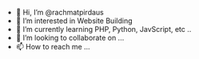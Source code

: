 - 👋 Hi, I’m @rachmatpirdaus
- 👀 I’m interested in Website Building
- 🌱 I’m currently learning PHP, Python, JavScript, etc ..
- 💞️ I’m looking to collaborate on ...
- 📫 How to reach me ...

<!---
rachmatpirdaus/rachmatpirdaus is a ✨ special ✨ repository because its `README.md` (this file) appears on your GitHub profile.
You can click the Preview link to take a look at your changes.
--->
